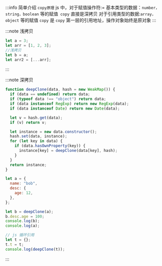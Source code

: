 :::info 简单介绍
`copy原理`
js 中，对于赋值操作符:=
基本类型的数据：`number，string，boolean` 等的赋值` copy` 直接是深拷贝
对于引用类型的数据:`array，object` 等的赋值 `copy` 是 `copy` 第一层的引用地址，操作对象始终是原对象
:::

:::note 浅拷贝

```js
let a = 3;
let arr = [1, 2, 3];
//浅拷贝
let b = a;
let arr2 = [...arr];
```

:::

:::note 深拷贝

```js
function deepClone(data, hash = new WeakMap()) {
  if (data == undefined) return data;
  if (typeof data !== "object") return data;
  if (data instanceof RegExp) return new RegExp(data);
  if (data instanceof Date) return new Date(data);

  let v = hash.get(data);
  if (v) return v;

  let instance = new data.constructor();
  hash.set(data, instance);
  for (let key in data) {
    if (data.hasOwnProperty(key)) {
      instance[key] = deepClone(data[key], hash);
    }
  }
  return instance;
}

let a = {
  name: "bob",
  desc: {
    age: 12,
  },
};

let b = deepClone(a);
b.desc.age = 100;
console.log(b);
console.log(a);

// js 循环引用
let t = {};
t.t = t;
console.log(deepClone(t));
```

:::
